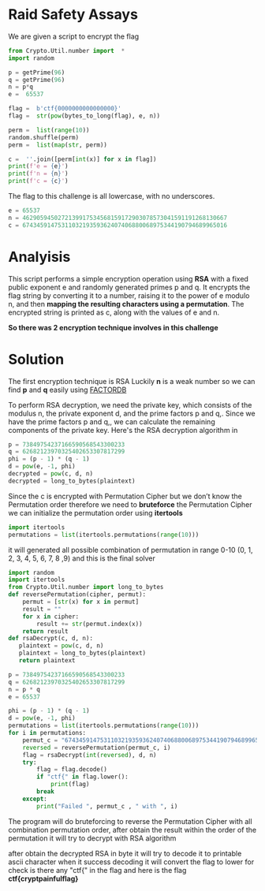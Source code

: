 # Raid Safety Assays

We are given a script to encrypt the flag

```python
from Crypto.Util.number import  *
import random

p = getPrime(96)
q = getPrime(96)
n = p*q
e =  65537

flag =  b'ctf{0000000000000000}'
flag =  str(pow(bytes_to_long(flag), e, n))

perm =  list(range(10))
random.shuffle(perm)
perm =  list(map(str, perm))

c =  ''.join([perm[int(x)] for x in flag])
print(f'e = {e}')
print(f'n = {n}')
print(f'c = {c}')
```

The flag to this challenge is all lowercase, with no underscores.

```python
e = 65537
n = 4629059450272139917534568159172903078573041591191268130667
c = 6743459147531103219359362407406880068975344190794689965016
```

# Analyisis

This script performs a simple encryption operation using **RSA** with a fixed public exponent e and randomly generated primes p and q. It encrypts the flag string by converting it to a number, raising it to the power of e modulo n, and then **mapping the resulting characters using a permutation**. The encrypted string is printed as c, along with the values of e and n.

**So there was 2 encryption technique involves in this challenge**

# Solution

The first encryption technique is RSA
Luckily **n** is a weak number so we can find **p** and **q** easily using [FACTORDB](http://factordb.com/index.php?query=4629059450272139917534568159172903078573041591191268130667)

To perform RSA decryption, we need the private key, which consists of the modulus n, the private exponent d, and the prime factors p and q,. Since we have the prime factors p and q,, we can calculate the remaining components of the private key. Here's the RSA decryption algorithm in

```python
p = 73849754237166590568543300233
q = 62682123970325402653307817299
phi = (p - 1) * (q - 1)
d = pow(e, -1, phi)
decrypted = pow(c, d, n)
decrypted = long_to_bytes(plaintext)
```

Since the c is encrypted with Permutation Cipher
but we don’t know the Permutation order therefore we need to **bruteforce** the Permutation Cipher
we can initialize the permutation order using **itertools**

```python
import itertools
permutations = list(itertools.permutations(range(10)))
```

it will generated all possible combination of permutation in range 0-10 (0, 1, 2, 3, 4, 5, 6, 7, 8 ,9)
and this is the final solver

```python
import random
import itertools
from Crypto.Util.number import long_to_bytes
def reversePermutation(cipher, permut):
    permut = [str(x) for x in permut]
    result = ""
    for x in cipher:
        result += str(permut.index(x))
    return result
def rsaDecrypt(c, d, n):
   plaintext = pow(c, d, n)
   plaintext = long_to_bytes(plaintext)
   return plaintext

p = 73849754237166590568543300233
q = 62682123970325402653307817299
n = p * q
e = 65537

phi = (p - 1) * (q - 1)
d = pow(e, -1, phi)
permutations = list(itertools.permutations(range(10)))
for i in permutations:
    permut_c = "6743459147531103219359362407406880068975344190794689965016"
    reversed = reversePermutation(permut_c, i)
    flag = rsaDecrypt(int(reversed), d, n)
    try:
        flag = flag.decode()
        if "ctf{" in flag.lower():
            print(flag)
        break
    except:
        print("Failed ", permut_c , " with ", i)
```

The program will do bruteforcing to reverse the Permutation Cipher with all combination permutation order, after obtain the result within the order of the permutation it will try to decrypt with RSA algorithm

after obtain the decrypted RSA in byte it will try to decode it to printable ascii character when it success decoding it will convert the flag to lower for check is there any "ctf{" in the flag
and here is the flag
**ctf{cryptpainfulflag}**
